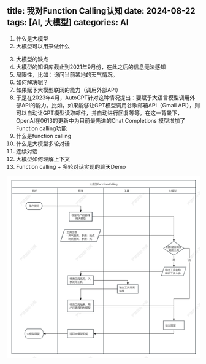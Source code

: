 title: 我对Function Calling认知
date: 2024-08-22
tags: [AI, 大模型]
categories: AI
---

1. 什么是大模型
2. 大模型可以用来做什么
<!-- more -->
3. 大模型的缺点
  1. 大模型的知识库截止到2021年9月份，在此之后的信息无法感知
  2. 局限性，比如：询问当前某地的天气情况。
4. 如何解决呢？
  1. 如果赋予大模型联网的能力（调用外部API）
  2. 于是在2023年4月，AutoGPT针对这种情况提出：要赋予大语言模型调用外部API的能力。比如，如果能够让GPT模型调用谷歌邮箱API（Gmail API），则可以自动让GPT模型读取邮件，并自动进行回复等等。在这一背景下，OpenAI在0613的更新中为目前最先进的Chat Completions 模型增加了Function calling功能
5. 什么是function calling
6. 什么是大模型多轮对话
  1. 连续对话
  2. 大模型如何理解上下文
7. Function calling + 多轮对话实现的聊天Demo

![Function Calling](/imgs/ai/1.jpg)
